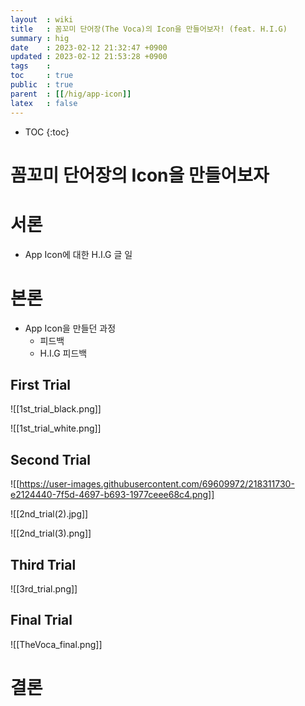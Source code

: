 ```yaml
---
layout  : wiki
title   : 꼼꼬미 단어장(The Voca)의 Icon을 만들어보자! (feat. H.I.G)
summary : hig
date    : 2023-02-12 21:32:47 +0900
updated : 2023-02-12 21:53:28 +0900
tags    : 
toc     : true
public  : true
parent  : [[/hig/app-icon]] 
latex   : false
---
```

* TOC
{:toc}

# 꼼꼬미 단어장의 Icon을 만들어보자


# 서론
- App Icon에 대한 H.I.G 글 일

# 본론
- App Icon을 만들던 과정
	- 피드백
	- H.I.G 피드백

## First Trial
![[1st_trial_black.png]]

![[1st_trial_white.png]]
## Second Trial
![[https://user-images.githubusercontent.com/69609972/218311730-e2124440-7f5d-4697-b693-1977ceee68c4.png]]

![[2nd_trial(2).jpg]]

![[2nd_trial(3).png]]

## Third  Trial

![[3rd_trial.png]]
## Final Trial
![[TheVoca_final.png]]


# 결론


